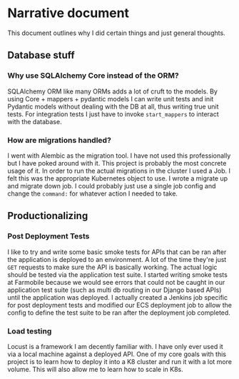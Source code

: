 # Narrative document

This document outlines why I did certain things and just general thoughts.

## Database stuff

### Why use SQLAlchemy Core instead of the ORM?

SQLAlchemy ORM like many ORMs adds a lot of cruft to the models. By using Core + mappers + pydantic models I can write
unit tests and init Pydantic models without dealing with the DB at all, thus writing true unit tests. For integration
tests I just have to invoke `start_mappers` to interact with the database.

### How are migrations handled?

I went with Alembic as the migration tool. I have not used this professionally but I have poked around with it. This project
is probably the most concrete usage of it. In order to run the actual migrations in the cluster I used a Job. I felt this
was the appropriate Kubernetes object to use. I wrote a migrate up and migrate down job. I could probably just use a single
job config and change the `command:` for whatever action I needed to take.

## Productionalizing

### Post Deployment Tests

I like to try and write some basic smoke tests for APIs that can be ran after the application is deployed to an environment.
A lot of the time they're just `GET` requests to make sure the API is basically working. The actual logic should be tested
via the application test suite. I started writing smoke tests at Farmobile because we would see errors that could not be
caught in our application test suite (such as multi db routing in our Django based APIs) until the application was deployed.
I actually created a Jenkins job specific for post deployment tests and modified our ECS deployment job to allow the config
to define the test suite to be ran after the deployment job completed.

### Load testing

Locust is a framework I am decently familiar with. I have only ever used it via a local machine against a deployed API.
One of my core goals with this project is to learn how to deploy it into a K8 cluster and run it with a lot more volume.
This will also allow me to learn how to scale in K8s.

